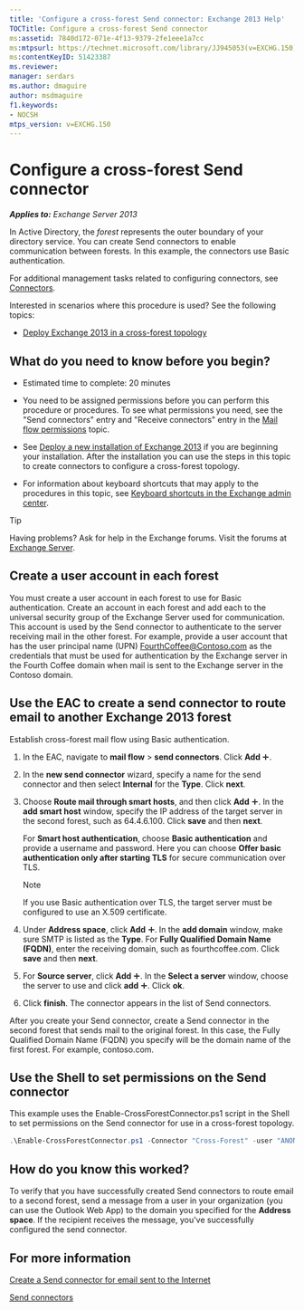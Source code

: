 ```yaml
---
title: 'Configure a cross-forest Send connector: Exchange 2013 Help'
TOCTitle: Configure a cross-forest Send connector
ms:assetid: 7840d172-071e-4f13-9379-2fe1eee1a7cc
ms:mtpsurl: https://technet.microsoft.com/library/JJ945053(v=EXCHG.150)
ms:contentKeyID: 51423387
ms.reviewer: 
manager: serdars
ms.author: dmaguire
author: msdmaguire
f1.keywords:
- NOCSH
mtps_version: v=EXCHG.150
---
```


# Configure a cross-forest Send connector

_**Applies to:** Exchange Server 2013_

In Active Directory, the *forest* represents the outer boundary of your directory service. You can create Send connectors to enable communication between forests. In this example, the connectors use Basic authentication.

For additional management tasks related to configuring connectors, see [Connectors](connectors-exchange-2013-help.md).

Interested in scenarios where this procedure is used? See the following topics:

- [Deploy Exchange 2013 in a cross-forest topology](deploy-exchange-2013-in-a-cross-forest-topology-exchange-2013-help.md)

## What do you need to know before you begin?

- Estimated time to complete: 20 minutes

- You need to be assigned permissions before you can perform this procedure or procedures. To see what permissions you need, see the "Send connectors" entry and "Receive connectors" entry in the [Mail flow permissions](mail-flow-permissions-exchange-2013-help.md) topic.

- See [Deploy a new installation of Exchange 2013](deploy-a-new-installation-of-exchange-2013-exchange-2013-help.md) if you are beginning your installation. After the installation you can use the steps in this topic to create connectors to configure a cross-forest topology.

- For information about keyboard shortcuts that may apply to the procedures in this topic, see [Keyboard shortcuts in the Exchange admin center](keyboard-shortcuts-in-the-exchange-admin-center-2013-help.md).

> [!TIP]
> Having problems? Ask for help in the Exchange forums. Visit the forums at [Exchange Server](https://go.microsoft.com/fwlink/p/?linkid=60612).

## Create a user account in each forest

You must create a user account in each forest to use for Basic authentication. Create an account in each forest and add each to the universal security group of the Exchange Server used for communication. This account is used by the Send connector to authenticate to the server receiving mail in the other forest. For example, provide a user account that has the user principal name (UPN) FourthCoffee@Contoso.com as the credentials that must be used for authentication by the Exchange server in the Fourth Coffee domain when mail is sent to the Exchange server in the Contoso domain.

## Use the EAC to create a send connector to route email to another Exchange 2013 forest

Establish cross-forest mail flow using Basic authentication.

1. In the EAC, navigate to **mail flow** \> **send connectors**. Click **Add** ![Add Icon](images/JJ218640.c1e75329-d6d7-4073-a27d-498590bbb558(EXCHG.150).gif "Add Icon").

2. In the **new send connector** wizard, specify a name for the send connector and then select **Internal** for the **Type**. Click **next**.

3. Choose **Route mail through smart hosts**, and then click **Add** ![Add Icon](images/JJ218640.c1e75329-d6d7-4073-a27d-498590bbb558(EXCHG.150).gif "Add Icon"). In the **add smart host** window, specify the IP address of the target server in the second forest, such as 64.4.6.100. Click **save** and then **next**.

    For **Smart host authentication**, choose **Basic authentication** and provide a username and password. Here you can choose **Offer basic authentication only after starting TLS** for secure communication over TLS.

    > [!NOTE]
    > If you use Basic authentication over TLS, the target server must be configured to use an X.509 certificate.

4. Under **Address space**, click **Add** ![Add Icon](images/JJ218640.c1e75329-d6d7-4073-a27d-498590bbb558(EXCHG.150).gif "Add Icon"). In the **add domain** window, make sure SMTP is listed as the **Type**. For **Fully Qualified Domain Name (FQDN)**, enter the receiving domain, such as fourthcoffee.com. Click **save** and then **next**.

5. For **Source server**, click **Add** ![Add Icon](images/JJ218640.c1e75329-d6d7-4073-a27d-498590bbb558(EXCHG.150).gif "Add Icon"). In the **Select a server** window, choose the server to use and click **add** ![Add Icon](images/JJ218640.c1e75329-d6d7-4073-a27d-498590bbb558(EXCHG.150).gif "Add Icon"). Click **ok**.

6. Click **finish**. The connector appears in the list of Send connectors.

After you create your Send connector, create a Send connector in the second forest that sends mail to the original forest. In this case, the Fully Qualified Domain Name (FQDN) you specify will be the domain name of the first forest. For example, contoso.com.

## Use the Shell to set permissions on the Send connector

This example uses the Enable-CrossForestConnector.ps1 script in the Shell to set permissions on the Send connector for use in a cross-forest topology.

```powershell
.\Enable-CrossForestConnector.ps1 -Connector "Cross-Forest" -user "ANONYMOUS LOGON"
```

## How do you know this worked?

To verify that you have successfully created Send connectors to route email to a second forest, send a message from a user in your organization (you can use the Outlook Web App) to the domain you specified for the **Address space**. If the recipient receives the message, you've successfully configured the send connector.

## For more information

[Create a Send connector for email sent to the Internet](create-a-send-connector-for-email-sent-to-the-internet-exchange-2013-help.md)

[Send connectors](send-connectors-exchange-2013-help.md)
